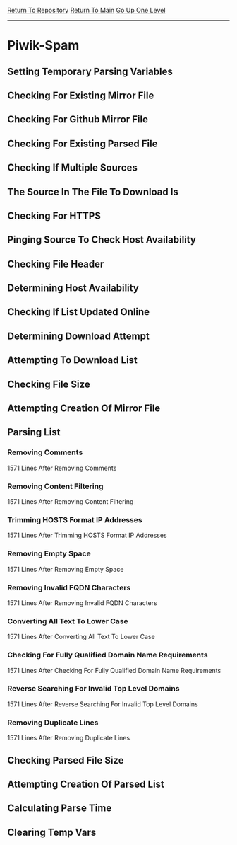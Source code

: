 [Return To Repository](https://github.com/deathbybandaid/piholeparser/)
[Return To Main](https://github.com/deathbybandaid/piholeparser/blob/master/RecentRunLogs/Mainlog.md)
[Go Up One Level](https://github.com/deathbybandaid/piholeparser/blob/master/RecentRunLogs/TopLevelScripts/30-Processing-External-Blacklists.md)
____________________________________
# Piwik-Spam
## Setting Temporary Parsing Variables
## Checking For Existing Mirror File
## Checking For Github Mirror File
## Checking For Existing Parsed File
## Checking If Multiple Sources
## The Source In The File To Download Is
## Checking For HTTPS
## Pinging Source To Check Host Availability
## Checking File Header
## Determining Host Availability
## Checking If List Updated Online
## Determining Download Attempt
## Attempting To Download List
## Checking File Size
## Attempting Creation Of Mirror File
## Parsing List
### Removing Comments
1571 Lines After Removing Comments
### Removing Content Filtering
1571 Lines After Removing Content Filtering
### Trimming HOSTS Format IP Addresses
1571 Lines After Trimming HOSTS Format IP Addresses
### Removing Empty Space
1571 Lines After Removing Empty Space
### Removing Invalid FQDN Characters
1571 Lines After Removing Invalid FQDN Characters
### Converting All Text To Lower Case
1571 Lines After Converting All Text To Lower Case
### Checking For Fully Qualified Domain Name Requirements
1571 Lines After Checking For Fully Qualified Domain Name Requirements
### Reverse Searching For Invalid Top Level Domains
1571 Lines After Reverse Searching For Invalid Top Level Domains
### Removing Duplicate Lines
1571 Lines After Removing Duplicate Lines
## Checking Parsed File Size
## Attempting Creation Of Parsed List
## Calculating Parse Time
## Clearing Temp Vars
